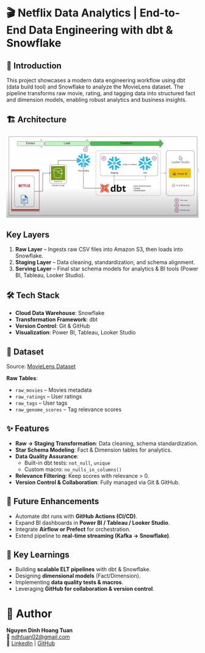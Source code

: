 # 🎬 Netflix Data Analytics | End-to-End Data Engineering with dbt & Snowflake
## 📌 Introduction

This project showcases a modern data engineering workflow using dbt (data build tool) and Snowflake to analyze the MovieLens dataset.
The pipeline transforms raw movie, rating, and tagging data into structured fact and dimension models, enabling robust analytics and business insights.

## 🏗️ Architecture

<img src="Data Pipeline Architecture.jpg">

## Key Layers

1. **Raw Layer** – Ingests raw CSV files into Amazon S3, then loads into Snowflake.  
2. **Staging Layer** – Data cleaning, standardization, and schema alignment.  
3. **Serving Layer** – Final star schema models for analytics & BI tools (Power BI, Tableau, Looker Studio).
   
## 🛠 Tech Stack

- **Cloud Data Warehouse**: Snowflake  
- **Transformation Framework**: dbt  
- **Version Control**: Git & GitHub  
- **Visualization**: Power BI, Tableau, Looker Studio  

## 📂 Dataset

Source: [MovieLens Dataset](https://grouplens.org/datasets/movielens/)

**Raw Tables**:  
- `raw_movies` – Movies metadata  
- `raw_ratings` – User ratings  
- `raw_tags` – User tags  
- `raw_genome_scores` – Tag relevance scores  

## ✨ Features

- **Raw → Staging Transformation**: Data cleaning, schema standardization.  
- **Star Schema Modeling**: Fact & Dimension tables for analytics.  
- **Data Quality Assurance**:  
  - Built-in dbt tests: `not_null`, `unique`  
  - Custom macro: `no_nulls_in_columns()`  
- **Relevance Filtering**: Keep scores with relevance > 0.  
- **Version Control & Collaboration**: Fully managed via Git & GitHub.  

## 🚀 Future Enhancements

- Automate dbt runs with **GitHub Actions (CI/CD)**.  
- Expand BI dashboards in **Power BI / Tableau / Looker Studio**.  
- Integrate **Airflow or Prefect** for orchestration.  
- Extend pipeline to **real-time streaming (Kafka → Snowflake)**.  

## 🎯 Key Learnings

- Building **scalable ELT pipelines** with dbt & Snowflake.  
- Designing **dimensional models** (Fact/Dimension).  
- Implementing **data quality tests & macros**.  
- Leveraging **GitHub for collaboration & version control**.
  
# 👤 Author

**Nguyen Dinh Hoang Tuan**  
📧 ndhtuan02@gmail.com  
🔗 [LinkedIn](https://www.linkedin.com/in/tuan-nguyen-02353b378) | [GitHub](https://github.com/Devhtuan)
